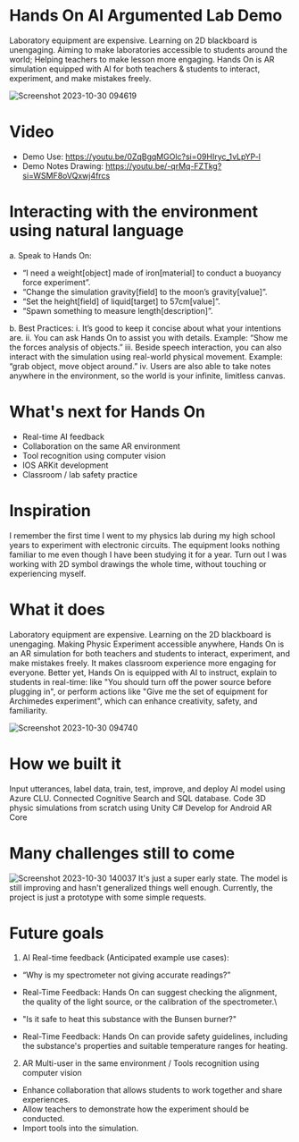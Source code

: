 # Hands On AI Argumented Lab Demo
Laboratory equipment are expensive. Learning on 2D blackboard is unengaging. Aiming to make laboratories accessible to students around the world; Helping teachers to make lesson more engaging. Hands On is AR simulation equipped with AI for both teachers & students to interact, experiment, and make mistakes freely.

![Screenshot 2023-10-30 094619](https://github.com/TungVietLe/HandsOn/assets/99946449/417254ae-a0df-4f6d-afbb-72be4eff66b2)


# Video
- Demo Use: https://youtu.be/0ZqBgqMGOlc?si=09HIryc_1vLpYP-l
- Demo Notes Drawing: https://youtu.be/-qrMq-FZTkg?si=WSMF8oVQxwj4frcs

# Interacting with the environment using natural language
a. Speak to Hands On:
- “I need a weight[object] made of iron[material] to conduct a buoyancy
force experiment”.
- “Change the simulation gravity[field] to the moon’s gravity[value]”.
- “Set the height[field] of liquid[target] to 57cm[value]”.
- “Spawn something to measure length[description]”.

b. Best Practices:
i. It’s good to keep it concise about what your intentions are.
ii. You can ask Hands On to assist you with details. Example: “Show me
the forces analysis of objects.”
iii. Beside speech interaction, you can also interact with the simulation
using real-world physical movement. Example: “grab object, move
object around.”
iv. Users are also able to take notes anywhere in the environment, so the
world is your infinite, limitless canvas.

# What's next for Hands On
- Real-time AI feedback
- Collaboration on the same AR environment
- Tool recognition using computer vision
- IOS ARKit development
- Classroom / lab safety practice

# Inspiration
I remember the first time I went to my physics lab during my high school years to experiment with electronic circuits. The equipment looks nothing familiar to me even though I have been studying it for a year. Turn out I was working with 2D symbol drawings the whole time, without touching or experiencing myself.

# What it does
Laboratory equipment are expensive. Learning on the 2D blackboard is unengaging. Making Physic Experiment accessible anywhere, Hands On is an AR simulation for both teachers and students to interact, experiment, and make mistakes freely. It makes classroom experience more engaging for everyone. Better yet, Hands On is equipped with AI to instruct, explain to students in real-time: like "You should turn off the power source before plugging in", or perform actions like "Give me the set of equipment for Archimedes experiment", which can enhance creativity, safety, and familiarity.


![Screenshot 2023-10-30 094740](https://github.com/TungVietLe/HandsOn/assets/99946449/7bd3e593-048c-4d37-b5f2-1783798e9a94)

# How we built it
Input utterances, label data, train, test, improve, and deploy AI model using Azure CLU.
Connected Cognitive Search and SQL database.
Code 3D physic simulations from scratch using Unity C#
Develop for Android AR Core

# Many challenges still to come
![Screenshot 2023-10-30 140037](https://github.com/TungVietLe/HandsOn/assets/99946449/d3d547d4-d10c-4dba-bd61-728abf012ea6)
It's just a super early state. The model is still improving and hasn't generalized things well enough. Currently, the project is just a prototype with some simple requests. 

# Future goals
1. AI Real-time feedback (Anticipated example use cases):
- “Why is my spectrometer not giving accurate readings?”
- Real-Time Feedback: Hands On can suggest checking the alignment,
the quality of the light source, or the calibration of the spectrometer.\

- "Is it safe to heat this substance with the Bunsen burner?"
- Real-Time Feedback: Hands On can provide safety guidelines,
including the substance's properties and suitable temperature ranges
for heating.

2. AR Multi-user in the same environment / Tools recognition
using computer vision
- Enhance collaboration that allows students to work together and share
experiences.
- Allow teachers to demonstrate how the experiment should be conducted.
- Import tools into the simulation.

